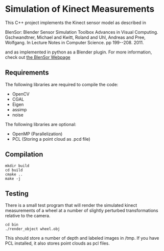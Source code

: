 Simulation of Kinect Measurements
=============

This C++ project implements the Kinect sensor model as described in 

   BlenSor: Blender Sensor Simulation Toolbox Advances in Visual Computing. Gschwandtner, Michael and Kwitt, Roland and Uhl, Andreas and Pree, Wolfgang. In Lecture Notes in Computer Science. pp 199--208. 2011. 

and as implemented in python as a Blender plugin. For more information, check out [the BlenSor Webpage](http://www.blensor.org)

Requirements
----------
The following libraries are required to compile the code:

* OpenCV
* CGAL 
* Eigen
* assimp
* noise

The following libraries are optional:

* OpenMP (Parallelization)
* PCL (Storing a point cloud as .pcd file)

Compilation
------------
```
mkdir build
cd build
cmake ..
make -j
```

Testing
------------
There is a small test program that will render the simulated kinect measurements of a wheel at a number of slightly perturbed transformations relative to the camera.

```
cd bin
./render_object wheel.obj
```

This should store a number of depth and labeled images in /tmp. If you have PCL installed, it also stores point clouds as pcl files.